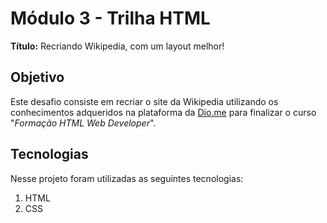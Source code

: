 # Módulo 3 - Trilha HTML

**Título:** Recriando Wikipedia, com um layout melhor!

## Objetivo
Este desafio consiste em recriar o site da Wikipedia utilizando os conhecimentos adqueridos na plataforma da [Dio.me](https://web.dio.me/home) para finalizar o curso "*Formação HTML Web Developer*".

## Tecnologias
Nesse projeto foram utilizadas as seguintes tecnologias: 
1. HTML
2. CSS

